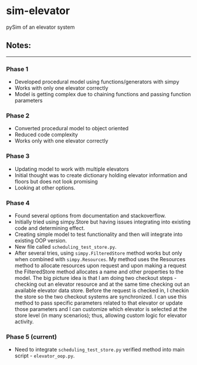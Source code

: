 # sim-elevator
pySim of an elevator system


## Notes:
<hr>

### Phase 1
- Developed procedural model using functions/generators with simpy
- Works with only one elevator correctly
- Model is getting complex due to chaining functions and passing function parameters

### Phase 2
- Converted procedural model to object oriented
- Reduced code complexity
- Works only with one elevator correctly

### Phase 3
- Updating model to work with multiple elevators
- Initial thought was to create dictionary holding elevator information and floors but does not look promising
- Looking at other options.

### Phase 4  
- Found several options from documentation and stackoverflow.  
- Initially tried using simpy.Store but having issues integrating into existing code and determining effect.
- Creating simple model to test functionality and then will integrate into existing OOP version.
- New file called `scheduling_test_store.py`.  
- After several tries, using `simpy.FilteredStore` method works but only when combined with `simpy.Resources`.  My method uses the Resources method to allocate resources upon request and upon making a request the FilteredStore method allocates a name and other properties to the model.  The big picture idea is that I am doing two checkout steps - checking out an elevator resource and at the same time checking out an available elevator data store.  Before the request is checked in, I checkin the store so the two checkout systems are synchronized.  I can use this method to pass specific parameters related to that elevator or update those parameters and I can customize which elevator is selected at the store level (in many scenarios); thus, allowing custom logic for elevator activity.  

### Phase 5 (current)

- Need to integrate `scheduling_test_store.py` verified method into main script - `elevator_oop.py`.  
